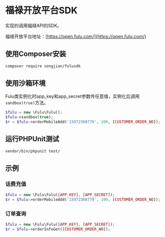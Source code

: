 # 福禄开放平台SDK

实现的调用福禄API的SDK。

福禄开放平台地址：[https://open.fulu.com/](https://open.fulu.com/)

## 使用Composer安装

```sh
composer require songjian/fulusdk
```

## 使用沙箱环境

Fulu类实例化时app_key和app_secret参数传任意值，实例化后调用`sandbox(true)`方法。

```php
$fulu = new \Fulu\Fulu();
$fulu->sandbox(true);
$r = $fulu->orderMobileAdd('15972368779', 100, [CUSTOMER_ORDER_NO]);
```

## 运行PHPUnit测试

```sh
vendor/bin/phpunit test/
```

## 示例

### 话费充值

```php
$fulu = new \Fulu\Fulu([APP_KEY], [APP_SECRET]);
$r = $fulu->orderMobileAdd('15972368779', 100, [CUSTOMER_ORDER_NO]);
```

### 订单查询

```php
$fulu = new \Fulu\Fulu([APP_KEY], [APP_SECRET]);
$r = $fulu->orderInfoGet([CUSTOMER_ORDER_NO]);
```